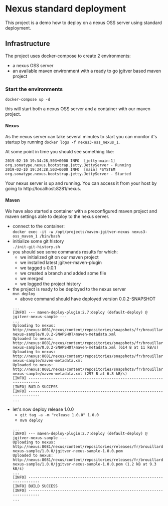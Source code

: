 # Nexus standard deployment

This project is a demo how to deploy on a nexus OSS server using standard deployment.

## Infrastructure

The project uses docker-compose to create 2 environments:
- a nexus OSS server
- an available maven environment with a ready to go jgitver based maven project

### Start the environments

`docker-compose up -d`

this will start both a nexus OSS server and a container with our maven project.

#### Nexus

As the nexus server can take several minutes to start you can monitor it's startup by running `docker logs -f nexus3-oss_nexus_1`.

At some point in time you should see something like:

```
2019-02-10 19:34:28,503+0000 INFO  [jetty-main-1]  org.sonatype.nexus.bootstrap.jetty.JettyServer - Running
2019-02-10 19:34:28,503+0000 INFO  [main] *SYSTEM org.sonatype.nexus.bootstrap.jetty.JettyServer - Started
```

Your nexus server is up and running.
You can access it from your host by going to http://localhost:8281/nexus.


#### Maven

We have also started a container with a preconfigured maven project and maven settings able to deploy to the nexus server.

- connect to the container:  
`docker exec -it -w /opt/projects/maven-jgitver-nexus nexus3-oss_maven_1 /bin/bash`
- initialize some git history  
`./init-git-history.sh`
- you should see some commands results for which:
  - we initialized git on our maven project
  - we installed latest jgitver-maven-plugin
  - we tagged s 0.0.1
  - we created a branch and added some file
  - we merged
  - we logged the project history
- the project is ready to be deployed to the nexus server  
`mvn deploy`
  - above command should have deployed version 0.0.2-SNAPSHOT
  ```
  ...
  [INFO] --- maven-deploy-plugin:2.7:deploy (default-deploy) @ jgitver-nexus-sample ---
  ...
  Uploading to nexus: http://nexus:8081/nexus/content/repositories/snapshots/fr/brouillard/oss/jgitver-nexus-sample/0.0.2-SNAPSHOT/maven-metadata.xml
  Uploaded to nexus: http://nexus:8081/nexus/content/repositories/snapshots/fr/brouillard/oss/jgitver-nexus-sample/0.0.2-SNAPSHOT/maven-metadata.xml (614 B at 11 kB/s)
  Uploading to nexus: http://nexus:8081/nexus/content/repositories/snapshots/fr/brouillard/oss/jgitver-nexus-sample/maven-metadata.xml
  Uploaded to nexus: http://nexus:8081/nexus/content/repositories/snapshots/fr/brouillard/oss/jgitver-nexus-sample/maven-metadata.xml (297 B at 6.8 kB/s)
  [INFO] ------------------------------------------------------------------------
  [INFO] BUILD SUCCESS
  [INFO] ------------------------------------------------------------------------
  ...
  ```
- let's now deploy release 1.0.0
  - `git tag -a -m "release 1.0.0" 1.0.0`
  - `mvn deploy`
  ```
  ...
  [INFO] --- maven-deploy-plugin:2.7:deploy (default-deploy) @ jgitver-nexus-sample ---
  Uploading to nexus: http://nexus:8081/nexus/content/repositories/releases/fr/brouillard/oss/jgitver-nexus-sample/1.0.0/jgitver-nexus-sample-1.0.0.pom
  Uploaded to nexus: http://nexus:8081/nexus/content/repositories/releases/fr/brouillard/oss/jgitver-nexus-sample/1.0.0/jgitver-nexus-sample-1.0.0.pom (1.2 kB at 9.3 kB/s)
  ...
  [INFO] ------------------------------------------------------------------------
  [INFO] BUILD SUCCESS
  [INFO] ------------------------------------------------------------------------
  ...
  ```
